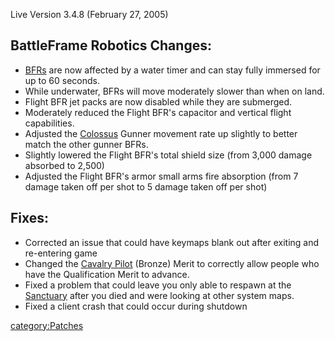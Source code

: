 Live Version 3.4.8 (February 27, 2005)

## BattleFrame Robotics Changes:

- [BFRs](BFR.md "wikilink") are now affected by a water timer and can
  stay fully immersed for up to 60 seconds.
- While underwater, BFRs will move moderately slower than when on
  land.
- Flight BFR jet packs are now disabled while they are submerged.
- Moderately reduced the Flight BFR's capacitor and vertical flight
  capabilities.
- Adjusted the [Colossus](Colossus.md "wikilink") Gunner movement rate up
  slightly to better match the other gunner BFRs.
- Slightly lowered the Flight BFR's total shield size (from 3,000
  damage absorbed to 2,500)
- Adjusted the Flight BFR's armor small arms fire absorption (from 7
  damage taken off per shot to 5 damage taken off per shot)

## Fixes:

- Corrected an issue that could have keymaps blank out after exiting
  and re-entering game
- Changed the [Cavalry Pilot](Cavalry_Pilot.md "wikilink") (Bronze) Merit
  to correctly allow people who have the Qualification Merit to
  advance.
- Fixed a problem that could leave you only able to respawn at the
  [Sanctuary](Sanctuary.md "wikilink") after you died and were looking at
  other system maps.
- Fixed a client crash that could occur during shutdown

[category:Patches](category:Patches.md "wikilink")
